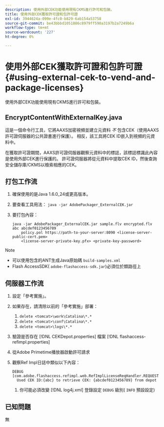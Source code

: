 ```yaml
---
description: 使用外部CEK功能使用現有CKMS進行許可和包裝。
title: 使用外部CEK獲取許可證和包許可證
exl-id: 3944624a-099e-4fc0-b829-6ab154a53758
source-git-commit: be43bbbd1051886c8979ff590a3197b2a7249b6a
workflow-type: tm+mt
source-wordcount: '227'
ht-degree: 0%

---
```


# 使用外部CEK獲取許可證和包許可證{#using-external-cek-to-vend-and-package-licenses}

使用外部CEK功能使用現有CKMS進行許可和包裝。

## EncryptContentWithExternalKey.java

這是一個命令行工具，它將AAXS加密視頻並建立元資料 *不* 包含CEK（使用AAXS許可證伺服器的公共證書進行保護）。 相反，該工具將CEK ID嵌入到視頻的元資料中。

在獲取許可證期間，AAXS許可證伺服器觀察元資料中的標誌，該標誌標識此內容是使用外部CEK進行保護的。 許可證伺服器將從元資料中提取CEK ID，然後查詢安全儲存庫/CKMS以檢索相應的CEK。

## 打包工作流

1. 確保使用的是Java 1.6.0_24或更高版本。
1. 要查看工具用法： `java -jar AdobePackager_ExternalCEK.jar`
1. 要打包內容：

   ```
   java -jar AdobePackager_ExternalCEK.jar sample.flv encrypted.flv abc abcdef0123456789 
       policy.pol https://path-to-your-server:8090 <license-server-public-cert.pem> 
       <license-server-private-key.pfx> <private-key-password>
   ```

>[!NOTE]
>
>* 可以使用包含的ANT生成Java原始碼 `build-samples.xml`
>* Flash AccessSDK( `adobe-flashaccess-sdk.jar`)必須位於類路徑上
>


## 伺服器工作流

1. 設定「參考實施」。
1. 如果存在，請清除以前的「參考實施」部署：

   1. `delete <tomcat>\work\Catalina\*.*`
   1. `delete <tomcat>\conf\Catalina\*.*`
   1. `delete <tomcat>\logs\*.*`

1. 驗證是否存在 [!DNL CEKDepot.properties] 檔案 [!DNL flashaccess-refimpl.properties]

1. 從Adobe Primetime播放器啟動許可請求
1. 觀察Ref Impl日誌中類似以下內容：

   ```
   DEBUG [com.adobe.flashaccess.refimpl.web.RefImplLicenseReqHandler.REQUESTS] 
     Used CEK ID:{abc} to retrieve CEK: {abcdef0123456789} from depot
   ```

   1. 你可能必須改變 [!DNL log4j.xml] 登錄設定 `DEBUG` 級別( `INFO` 預設設定)

## 已知問題

無
